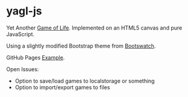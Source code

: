 yagl-js
=======

Yet Another [Game of Life](http://en.wikipedia.org/wiki/Conway%27s_Game_of_Life). Implemented on an HTML5 canvas and pure JavaScript.

Using a slightly modified Bootstrap theme from [Bootswatch](http://bootswatch.com/slate/).

GitHub Pages [Example](http://jacobwalker0814.github.io/yagl-js).

Open Issues:

* Option to save/load games to localstorage or something
* Option to import/export games to files
